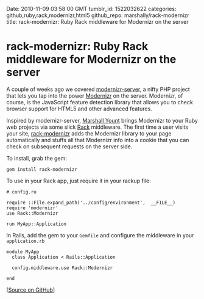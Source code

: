 Date: 2010-11-09 03:58:00 GMT
tumblr_id: 1522032622
categories: github,ruby,rack,modernizr,html5
github_repo: marshally/rack-modernizr
title: rack-modernizr: Ruby Rack middleware for Modernizr on the server

# rack-modernizr: Ruby Rack middleware for Modernizr on the server

A couple of weeks ago we covered [modernizr-server](http://thechangelog.com/post/1401439015/modernizr-server-modernizr-on-the-server-side), a nifty PHP project that lets you tap into the power [Modernizr](http://www.modernizr.com/) on the server. Modernizr, of course, is the JavaScript feature detection library that allows you to check browser support for HTML5 and other advanced features.

Inspired by modernizr-server, [Marshall Yount](http://twitter.com/marshallyount) brings Modernizr to your Ruby web projects via some slick [Rack](http://rack.rubyforge.org) middleware. The first time a user visits your site, [rack-modernizr](http://github.com/marshally/rack-modernizr) adds the Modernizr library to your page automatically and stuffs all that Modernizr info into a cookie that you can check on subsequent requests on the server side.

To install, grab the gem:

    gem install rack-modernizr

To use in your Rack app, just require it in your rackup file:

    # config.ru
    
    require ::File.expand_path('../config/environment',  __FILE__)
    require 'modernizr'
    use Rack::Modernizr

    run MyApp::Application
  
In Rails, add the gem to your `Gemfile` and configure the middleware in your `application.rb`

    module MyApp
      class Application < Rails::Application
      
      config.middleware.use Rack::Modernizr
      
    end

[[Source on GitHub](http://github.com/marshally/rack-modernizr)]
